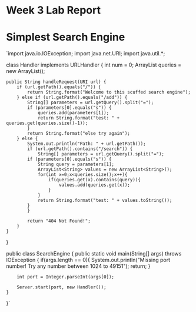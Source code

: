 # Week 3 Lab Report

# Simplest Search Engine

`import java.io.IOException;
import java.net.URI;
import java.util.*;

class Handler implements URLHandler {
    int num = 0;
    ArrayList<String> queries = new ArrayList<String>();
    
    public String handleRequest(URI url) {
        if (url.getPath().equals("/")) {
            return String.format("Welcome to this scuffed search engine");
        } else if (url.getPath().equals("/add")) {
            String[] parameters = url.getQuery().split("=");
            if (parameters[0].equals("s")) { 
                queries.add(parameters[1]);
                return String.format("test: " + queries.get(queries.size()-1));
            }
            return String.format("else try again");
        } else {
            System.out.println("Path: " + url.getPath());
            if (url.getPath().contains("/search")) {
                String[] parameters = url.getQuery().split("=");
            if (parameters[0].equals("s")) { 
                String query = parameters[1];
                ArrayList<String> values = new ArrayList<String>();
                for(int x=0;x<queries.size();x++){
                    if(queries.get(x).contains(query)){
                        values.add(queries.get(x));
                    }
                }
                return String.format("test: " + values.toString());
            }
            }

            return "404 Not Found!";
        }
    }
}

public class SearchEngine {
    public static void main(String[] args) throws IOException {
        if(args.length == 0){
            System.out.println("Missing port number! Try any number between 1024 to 49151");
            return;
        }

        int port = Integer.parseInt(args[0]);

        Server.start(port, new Handler());
    }
}`





